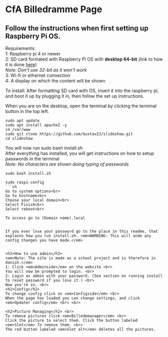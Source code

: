 <h1>CfA Billedramme Page</h1>


<h2>Follow the instructions when first setting up Raspberry Pi OS.</h2>

Requirements:<br>
1: Raspberry pi 4 or newer<br>
2: SD card formated with Raspberry Pi OS with <strong>desktop 64-bit</strong> (link to how it is done [here](https://projects.raspberrypi.org/en/projects/raspberry-pi-setting-up/2))<br>
<em>Note: Don't use 32-bit as it won't work</em><br>
3: Wi-fi or ethernet connection<br>
4: A display on which the content will be shown<br>

To install:
After formatting SD card with OS, insert it into the raspberry pi, and boot it up by plugging it in, then follow the set up instructions.

When you are on the desktop, open the terminal by clicking the terminal button in the top left.
```
sudo apt update
sudo apt install apache2 -y
cd /var/www
sudo git clone https://github.com/GustavZJ/slideshow.git
cd slideshow
```
You will now run sudo bash install.sh <br>
After everything has installed, you will get instructions on how to setup passwords in the terminal <br>
<em>Note: No characters are shown doing typing of passwords</em>
```
sudo bash install.sh

sudo raspi-config
```sh
Go to system options<br>
Go to hostname<br>
Choose your local domain<br>
Select Finish<br>
Select reboot<br>

To access go to (Domain name).local


If you ever lose your password go to the place in this readme, that explains how you run install.sh. <em>WARNING: This will undo any config changes you have made.</em>


<h2>How to use admin</h2>
<em>Note: The site is made as a school project and is therefore in danish.</em>
1: Click <em>Adminside</em> on the website <br>
You will now be prompted to login. <br>
2: Login as admin with your password. (See section on running install to reset password if you lose it.) <br>
Now you're in. <br>
<h2>Config</h2>
To change config click on <em>Configside</em> <br>
When the page has loaded you can change settings, and click <em>Opdater config</em> <br> <br>

<h2>Picture Managing</h2> <br>
To remove pictures click <em>Billedemanager</em> <br>
Click the picture to select them. Click the button labeled <em>Slet</em> To remove them. <br>
The red button labeled <em>Slet alt</em> deletes all the pictures.